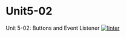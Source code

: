 # Unit5-02
Unit 5-02: Buttons and Event Listener
 [![linter](https://github.com/Charlie-Dumpit-Jr/Unit5-02/workflows/linter/badge.svg)](https://github.com/marketplace/actions/super-linter)

